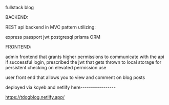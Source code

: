 fullstack blog

BACKEND:

REST api backend in MVC pattern utilizing:

express
passport
jwt
postgresql
prisma ORM

FRONTEND:

admin frontend that grants higher permissions to communicate with the api
if successful login, prescribed the jwt that gets thrown to local storage
for persistent checking on elevated permission use

user front end that allows you to view and comment on blog posts

deployed via koyeb and netlify here-----------------

https://tdogblog.netlify.app/
